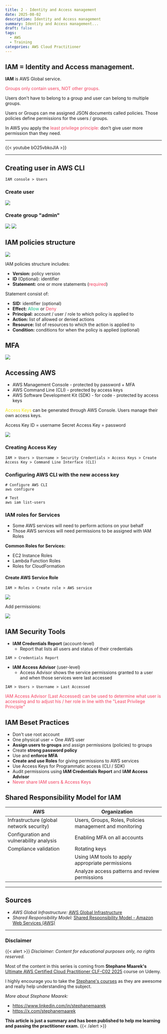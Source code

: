 ```yaml
---
title: 2 - Identity and Access management
date: 2025-08-02
description: Identity and Access management
summary: Identity and Access management...
draft: false
tags:
  - AWS
  - Training
categories: AWS Cloud Practitioner
---
```

## **IAM** = Identity and Access management.

**IAM** is AWS Global service.

<font color=#f43f5e>Groups only contain users, NOT other groups.</font>

Users don't have to belong to a group and user can belong to multiple groups.

Users or Groups can me assigned JSON documents called policies. Those policies define permissions for the users / groups.

In AWS you apply the <font color=#f43f5e>least privilege principle:</font> don't give user more permission than they need.

---

{{< youtube bO25vbkoJlA >}}

---
## Creating user in AWS CLI

```CLI
IAM console > Users
```

### Create user

![](assets/AWS_IAM_Create_User.png)
### Create group "admin"

![](assets/AWS_IAM_Create_Group.png)
![](assets/AWS_IAM_Create_User_Tags.png)
## IAM policies structure

![](assets/AWS_IAM_Policies_Structure.png)

IAM policies structure includes:

- **Version:** policy version
- **ID** (Optional): identifier
- **Statement:** one or more statements (<font color=#f43f5e>required</font>)

Statement consist of:

- **SID:** identifier (optional)
- **Effect:** <font color=#10b981>Allow</font> or <font color=#f43f5e>Deny</font>
- **Principal:** account / user / role to which policy is applied to
- **Action:** list of allowed or denied actions
- **Resource:** list of resources to which the action is applied to
- **Condition:** conditions for when the policy is applied (optional)
## MFA

![](assets/AWS_IAM_MFA.png)
## Accessing AWS

- AWS Management Console - protected by password + MFA
- AWS Command Line (CLI) - protected by access keys
- AWS Software Development Kit (SDK) - for code - protected by access keys

<font color=#f4e40b>Access Keys</font> can be generated through AWS Console.
Users manage their own access keys.

Access Key ID = username
Secret Access Key = password

![](assets/AWS_IAM_Fake_Access_Keys_Example.png)
### Creating Access Key

```CLI
IAM > Users > Username > Security Credentials > Access Keys > Create Access Key > Command Line Interface (CLI)
```

### Configuring AWS CLI with the new access key

```CMD
# Configure AWS CLI
aws configure

# Test
aws iam list-users
```

### IAM roles for Services

- Some AWS services will need to perform actions on your behalf
- Those AWS services will need permissions to be assigned with IAM Roles

**Common Roles for Services:**

- EC2 Instance Roles
- Lambda Function Roles
- Roles for CloudFormation
#### Create AWS Service Role

```CLI
IAM > Roles > Create role > AWS service
```

![](assets/AWS_IAM_Role_Create.png)

Add permissions:

![](assets/AWS_IAM_Role_Add_Permissions.png)
## IAM Security Tools

- **IAM Credentials Report** (account-level)
	- Report that lists all users and status of their credentials

```CLI
IAM > Credentials Report
```

- **IAM Access Advisor** (user-level)
	- Access Advisor shows the service permissions granted to a user and when those services were last accessed

```CLI
IAM > Users > Username > Last Accessed
```

<font color=#f43f5e>IAM Access Advisor (Last Accessed) can be used to determine what user is accessing and to adjust his / her role in line with the "Least Privilege Principle"</font>
## IAM Beset Practices

- Don't use root account
- One physical user = One AWS user
- **Assign users to groups** and assign permissions (policies) to groups
- Create **strong password policy**
- Use and **enforce MFA**
- **Create and use Roles** for giving permissions to AWS services
- Use Access Keys for Programmatic access (CLI / SDK)
- Audit permissions using **IAM Credentials Report** and **IAM Access Advisor**
- <font color=#f43f5e>Never share IAM users & Access Keys</font>
## Shared Responsibility Model for IAM

| **AWS**                                  | **Organization**                                         |
| ---------------------------------------- | -------------------------------------------------------- |
| Infrastructure (global network security) | Users, Groups, Roles, Policies management and monitoring |
| Configuration and vulnerability analysis | Enabling MFA on all accounts                             |
| Compliance validation                    | Rotating keys                                            |
|                                          | Using IAM tools to apply appropriate permissions         |
|                                          | Analyze access patterns and review permissions           |








---
## Sources

- _AWS Global Infrastructure:_ [AWS Global Infrastructure](https://infrastructure.aws)
- _Shared Responsibility Model:_ [Shared Responsibility Model - Amazon Web Services (AWS)](https://aws.amazon.com/compliance/shared-responsibility-model/)
---
### Disclaimer

{{< alert >}}
_Disclaimer: Content for educational purposes only, no rights reserved._

Most of the content in this series is coming from **Stephane Maarek's** [Ultimate AWS Certified Cloud Practitioner CLF-C02 2025](https://www.udemy.com/course/aws-certified-cloud-practitioner-new/) course on Udemy.

I highly encourage you to take the [Stephane's courses](https://www.udemy.com/user/stephane-maarek/) as they are awesome and really help understanding the subject.

_More about Stephane Maarek:_

- https://www.linkedin.com/in/stephanemaarek
- https://x.com/stephanemaarek

**This article is just a summary and has been published to help me learning and passing the practitioner exam.**
{{< /alert >}}